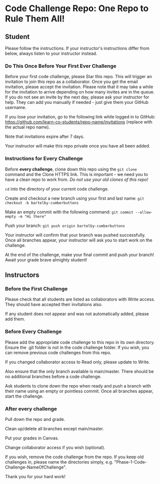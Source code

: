 # Code Challenge Repo: One Repo to Rule Them All!

## Student

Please follow the instructions. If your instructor's instructions differ from below, always listen to your instructor instead.

### Do This Once Before Your First Ever Challenge

Before your first code challenge, please Star this repo. This will trigger an invitation to join this repo as a collaborator. Once you get the email invitation, please accept the invitation. Please note that it may take a while for the invitation to arrive depending on how many invites are in the queue. If you do not see an invite by the next day, please ask your instructor for help. They can add you manually if needed - just give them your GitHub username.

If you lose your invitation, go to the following link while logged in to GitHub: https://github.com/learn-co-students/repo-name/invitations (replace <repo-name> with the actual repo name). 

Note that invitations expire after 7 days.

Your instructor will make this repo private once you have all been added.

### Instructions for Every Challenge

Before **every challenge**, clone down this repo using the `git clone` command and the Clone HTTPS link. This is important - we need you to have a clean repo to work from. _Do not use your old clones of this repo!_

`cd` into the directory of your current code challenge.

Create and checkout a new branch using your first and last name: `git checkout -b bartelby-cumberbuttons`

Make an empty commit with the following command: `git commit --allow-empty -m "Hi there"`

Push your branch: `git push origin bartelby-cumberbuttons`

Your instructor will confirm that your branch was pushed successfully. Once all branches appear, your instructor will ask you to start work on the challenge.

At the end of the challenge, make your final commit and push your branch! Await your grade brave almighty student!


## Instructors

### Before the First Challenge

Please check that all students are listed as collaborators with Write access. They should have accepted their invitations also.

If any student does not appear and was not automatically added, please add them.

### Before Every Challenge

Please add the appropriate code challenge to this repo in its own directory. Ensure the .git folder is not in the code challenge folder. If you wish, you can remove previous code challenges from this repo.

If you changed collaborator access to Read only, please update to Write.

Also ensure that the only branch available is main/master. There should be no additional branches before a code challenge.

Ask students to clone down the repo when ready and push a branch with their name using an empty or pointless commit. Once all branches appear, start the challenge.

### After every challenge

Pull down the repo and grade.

Clean up/delete all branches except main/master.

Put your grades in Canvas.

Change collaborator access if you wish (optional).

If you wish, remove the code challenge from the repo. If you keep old challenges in, please name the directories simply, e.g. "Phase-1-Code-Challenge-NameOfChallenge".

Thank you for your hard work!
